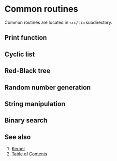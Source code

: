 # Common routines

Common routines are located in `src/lib` subdirectory.

## Print function

## Cyclic list

## Red-Black tree

## Random number generation

## String manipulation

## Binary search

## See also

1. [Kernel](../README.md)
2. [Table of Contents](../README.md)
